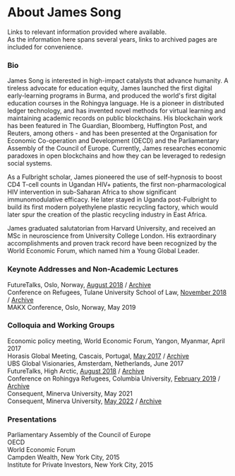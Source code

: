 # About James Song<br>
Links to relevant information provided where available.<br>
As the information here spans several years, links to archived pages are included for convenience.<br>
### Bio<br>
James Song is interested in high-impact catalysts that advance humanity. A tireless advocate for education equity, James launched the first digital early-learning programs in Burma, and produced the world's first digital education courses in the Rohingya language. He is a pioneer in distributed ledger technology, and has invented novel methods for virtual learning and maintaining academic records on public blockchains. His blockchain work has been featured in The Guardian, Bloomberg, Huffington Post, and Reuters, among others - and has been presented at the Organisation for Economic Co-operation and Development (OECD) and the Parliamentary Assembly of the Council of Europe. Currently, James researches economic paradoxes in open blockchains and how they can be leveraged to redesign social systems.<br>

As a Fulbright scholar, James pioneered the use of self-hypnosis to boost CD4 T-cell counts in Ugandan HIV+ patients, the first non-pharmacological HIV intervention in sub-Saharan Africa to show significant immunomodulative efficacy. He later stayed in Uganda post-Fulbright to build its first modern polyethylene plastic recycling factory, which would later spur the creation of the plastic recycling industry in East Africa.<br>

James graduated salutatorian from Harvard University, and received an MSc in neuroscience from University College London. His extraordinary accomplishments and proven track record have been recognized by the World Economic Forum, which named him a Young Global Leader.<br>

### Keynote Addresses and Non-Academic Lectures<br>
FutureTalks, Oslo, Norway, [August 2018](https://www.futuretalks.today/) / [Archive](http://web.archive.org/web/20220820065620/https://www.futuretalks.today/)<br>
Conference on Refugees, Tulane University School of Law, [November 2018](https://events.tulane.edu/content/conference-refugees) / [Archive](http://web.archive.org/web/20181117223533/http://www.cvent.com/events/refugees-endure-wwii-displaced-persons-vs-today-and-the-lessons-learned/agenda-2276d162c5154185afc4a27a3ade676a.aspx)<br>
MAKX Conference, Oslo, Norway, May 2019<br>
### Colloquia and Working Groups<br>
Economic policy meeting, World Economic Forum, Yangon, Myanmar, April 2017<br>
Horasis Global Meeting, Cascais, Portugal, [May 2017](https://horasis.org/wp-content/uploads/Horasis_Global_Meeting_2017-programme-1.pdf) / [Archive](http://web.archive.org/web/20220822212319/https://horasis.org/wp-content/uploads/Horasis_Global_Meeting_2017-programme-1.pdf)<br>
UBS Global Visionaries, Amsterdam, Netherlands, June 2017<br>
FutureTalks, High Arctic, [August 2018](https://www.futuretalks.today/) / [Archive](http://web.archive.org/web/20220820065620/https://www.futuretalks.today/)<br>
Conference on Rohingya Refugees, Columbia University, [February 2019](https://freerohingyacoalition.org/en/conference-on-rohingya-to-be-held-in-new-york-next-week/) / [Archive](http://web.archive.org/web/20220820070420/https://freerohingyacoalition.org/en/conference-on-rohingya-to-be-held-in-new-york-next-week/)<br>
Consequent, Minerva University, May 2021<br>
Consequent, Minerva University, [May 2022](https://consequent.minerva.edu/participants) / [Archive](http://web.archive.org/web/20220820063802/https://consequent.minerva.edu/participants)<br>
### Presentations<br>
Parliamentary Assembly of the Council of Europe<br>
OECD<br>
World Economic Forum<br>
Campden Wealth, New York City, 2015<br>
Institute for Private Investors, New York City, 2015
